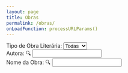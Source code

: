```yaml
---
layout: page
title: Obras
permalink: /obras/
onLoadFunction: processURLParams()
---
```

<script>
var obras = [];
{% for pagina in site.pages %}
{% if pagina.dir == "/obras/"%}
{% if pagina.name != "obras.markdown"%}
obras[{{ forloop.index0 }}] = {titulo:"{{ pagina.nomelivro }}", autora:"{{ pagina.nomeautora }}", ano:"{{ pagina.anolancamento }}", escola:"{{ pagina.layout }}", imagem:"{{ pagina.imagemcapa }}", link:"{{ pagina.nomelivro | slugify: "latin"}}", dest:"{{ pagina.link || default: 'https://www.youtube.com/watch?v=dQw4w9WgXcQ' }}", destname:"{{ pagina.fontelivro | default: "YouTube" }}", quote:"{{ pagina.quote  | default: "Lorem ipsum dolor sit amet." }}".replace(/\n/g, "")};
{% endif %}
{% endif %}
{% endfor %}

var obrasMesmo = [];
var obrasDeVerdade = [];

function processURLParams()
{
  var url = window.location.href;
  if(url.includes("?"))
  {
    var params = url.substring(url.indexOf("?")+1).split("&");
    for(i in params)
    {
      setParam(params[i]);
    }
  }
  autora();
}

function setParam(param)
{
  var values = param.split("=")
  if(values.length = 2)
  {
    try
    {
      document.getElementById(values[0]).value = values[1].replace(/\+/g, " ").replace(/(%20)/g, " "); 
    }
    catch(err)
    {
      
    }
  }
}

function autora()
{
	obrasMesmo = [];
	var autoraBar = document.getElementById("nomeautora");
	var autoraVal = autoraBar.value;
    	for(i in obras)
    	{
		var novaAutora = string_to_slug_mod(obras[i].autora);
    		if(novaAutora.includes(string_to_slug_mod(autoraVal)))
        	{
        		obrasMesmo[obrasMesmo.length] = obras[i];
        	}
    	}
	search();
}

function search()
{
	obrasDeVerdade = [];
	var searchBar = document.getElementById("termo");
	var termo = searchBar.value;
    	for(i in obrasMesmo)
    	{
		var novoTitulo = string_to_slug_mod(obrasMesmo[i].titulo);
    		if(novoTitulo.includes(string_to_slug_mod(termo)))
        	{
        		obrasDeVerdade[obrasDeVerdade.length] = obrasMesmo[i];
        	}
    	}
	escolaLit();
}

function escolaLit() {
  var escolaOptions = document.getElementById("filtros");
  var escola = escolaOptions.options[escolaOptions.selectedIndex].text;
  document.getElementById("demo").innerHTML = "";
  
  for (i in obrasDeVerdade)
  {
    if(escola != "Todas" && obrasDeVerdade[i].escola != escola.toLowerCase()) continue;
    alert(`Escola: "${obrasDeVerdade[i].escola}"`)
    switch(obrasDeVerdade[i].escola)
    {
      case "prosa":
        document.getElementById("demo").innerHTML += 
        '<div class="bookpreview">\n'+
        '<div class="row">\n'+
        '<div class="columncapatwo">\n<img src=' + obrasDeVerdade[i].imagem + '>\n</div>\n'+
        '<div class="columntwo">\n'+
        '<tag style="font-weight:900;font-size:36px">' + obrasDeVerdade[i].titulo + '</tag>\n<br>\n' +
        '<tag style="color:#505050;font-size:25px"><i><b>' + obrasDeVerdade[i].autora + '</b> - ' + obrasDeVerdade[i].ano + '</i></tag>\n<br><br>\n' +
        '<button class="button" onclick=\'window.open("{{ site.url }}obras/' + obrasDeVerdade[i].link + '", "_self")\'>Conferir Obra</button>\n'+
        '</div>\n</div>\n</div>\n<br>\n';
        break;
      case "poesia":
        document.getElementById("demo").innerHTML += 
        '<div class="bookpreview">\n'+
        '<tag style="font-weight:900;font-size:36px">' + obrasDeVerdade[i].titulo + '</tag>\n<br>\n' +
        '<tag style="color:#505050;font-size:25px"><i><b>' + obrasDeVerdade[i].autora + '</b> - ' + obrasDeVerdade[i].ano + '</i></tag>\n<br>\n' +
        '<div class="quote" style="font-weight:400">\n<i>\n<tag style="font-size: 200%">&#x201c</tag><br>\n' +
        '<div class="center">' + obrasDeVerdade[i].quote + '</div><br>\n<div style="font-size: 200%" class="right"> &#x201d <br>\n' +
        '<p style="font-size: 50%"><tag style="font-weight:750">{{ page.nomelivro | default: "Nome da Obra" }}</tag>, ' + obrasDeVerdade[i].autora + '.</p></div></i></div>' +
        '<button class="button" onclick=\'window.open("' + obrasDeVerdade[i].dest + '", "_self")\'>Acesse via ' + obrasDeVerdade[i].destname + '!</button>\n'+
        '\n</div>\n<br>\n';
        break;
    }
  }
}

function string_to_slug_mod (str) {
    str = str.replace(/^\s+|\s+$/g, ''); // trim
    str = str.toLowerCase();
    // remove accents, swap ñ for n, etc
    var from = "ãàáäâèéëêìíïîòóöôùúüûñç·/_,:;õ";
    var to   = "aaaaaeeeeiiiioooouuuunc      o";
    for (var i=0, l=from.length ; i<l ; i++) {
        str = str.replace(new RegExp(from.charAt(i), 'g'), to.charAt(i));
    }
    str = str.replace(/[^a-z0-9 -]/g, '') // remove invalid chars
        .replace(/\s+/g, ' ') // collapse whitespace and replace by spacebar
        .replace(/ +/g, ' '); // collapse spaces
	return str;
}
</script>
<form>
Tipo de Obra Literária:
<select id="filtros" onload="escolaLit()" onchange="autora()">
  <option>Todas</option>
  <option>Prosa</option>
  <option>Poesia</option>
  <!-- <option>Pré-Modernismo</option> -->
  <!-- <option>Modernismo</option> -->
  <!-- <option></option> -->
</select> <br>
Autora: 🔍
<input type="text" id="nomeautora" value="" oninput="autora()"><br>
Nome da Obra: 🔍
<input type="text" id="termo" value="" oninput="autora()"><br>
</form>
<p id="demo"></p>
